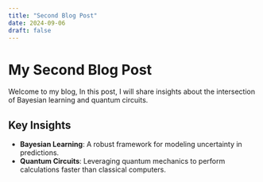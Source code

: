 ```yaml
---
title: "Second Blog Post"
date: 2024-09-06
draft: false
---
```

 
# My Second Blog Post

Welcome to my blog, In this post, I will share insights about the intersection of Bayesian learning and quantum circuits.

## Key Insights 

- **Bayesian Learning**: A robust framework for modeling uncertainty in predictions.
- **Quantum Circuits**: Leveraging quantum mechanics to perform calculations faster than classical computers.
 